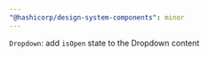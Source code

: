 ```yaml
---
"@hashicorp/design-system-components": minor
---
```


`Dropdown`: add `isOpen` state to the Dropdown content
